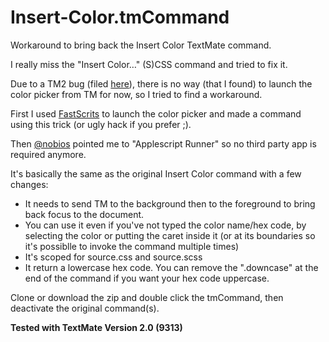 Insert-Color.tmCommand
======================

Workaround to bring back the Insert Color TextMate command.

I really miss the "Insert Color…" (S)CSS command and tried to fix it.

Due to a TM2 bug (filed [here][1]), there is no way (that I found) to launch the color picker from TM for now, so I tried to find a workaround.

First I used [FastScrits][2] to launch the color picker and made a command using this trick (or ugly hack if you prefer ;).

Then [@nobios][3] pointed me to "Applescript Runner" so no third party app is required anymore.

It's basically the same as the original Insert Color command with a few changes:

- It needs to send TM to the background then to the foreground to bring back focus to the document.
- You can use it even if you've not typed the color name/hex code, by selecting the color or putting the caret inside it (or at its boundaries so it's possiblle to invoke the command multiple times)
- It's scoped for source.css and source.scss
- It return a lowercase hex code. You can remove the ".downcase" at the end of the command if you want your hex code uppercase.

Clone or download the zip and double click the tmCommand, then deactivate the original command(s).

**Tested with TextMate Version 2.0 (9313)**

[1]: https://github.com/textmate/textmate/issues/444
[2]: http://www.red-sweater.com/fastscripts/
[3]: https://github.com/nobios